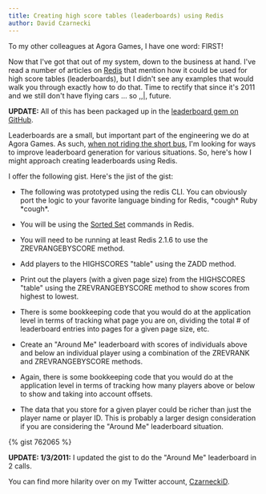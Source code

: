 ```yaml
---
title: Creating high score tables (leaderboards) using Redis
author: David Czarnecki
---
```

To my other colleagues at Agora Games, I have one word: FIRST!

 Now that I've got that out of my system, down to the business at hand. I've read a number of articles on [Redis](http://redis.io) that mention how it could be used for high score tables (leaderboards), but I didn't see any examples that would walk you through exactly how to do that. Time to rectify that since it's 2011 and we still don't have flying cars ... so ,,|, future.

**UPDATE:** All of this has been packaged up in the [leaderboard gem on GitHub](https://github.com/agoragames/leaderboard).



 Leaderboards are a small, but important part of the engineering we do at Agora Games. As such, [when not riding the short bus](http://twitter.com/CzarneckiD/status/21081627241226241), I'm looking for ways to improve leaderboard generation for various situations. So, here's how I might approach creating leaderboards using Redis.

 I offer the following gist. Here's the jist of the gist:

 * The following was prototyped using the redis CLI. You can obviously port the logic to your favorite language binding for Redis, \*cough\* Ruby \*cough\*.

 * You will be using the [Sorted Set](http://redis.io/commands#sorted_set) commands in Redis.

 * You will need to be running at least Redis 2.1.6 to use the ZREVRANGEBYSCORE method.

 * Add players to the HIGHSCORES "table" using the ZADD method.

 * Print out the players (with a given page size) from the HIGHSCORES "table" using the ZREVRANGEBYSCORE method to show scores from highest to lowest.

 * There is some bookkeeping code that you would do at the application level in terms of tracking what page you are on, dividing the total # of leaderboard entries into pages for a given page size, etc.

 * Create an "Around Me" leaderboard with scores of individuals above and below an individual player using a combination of the ZREVRANK and ZREVRANGEBYSCORE methods.

 * Again, there is some bookkeeping code that you would do at the application level in terms of tracking how many players above or below to show and taking into account offsets.

 * The data that you store for a given player could be richer than just the player name or player ID. This is probably a larger design consideration if you are considering the "Around Me" leaderboard situation.

 {% gist 762065 %}

 **UPDATE: 1/3/2011:** I updated the gist to do the "Around Me" leaderboard in 2 calls.

 You can find more hilarity over on my Twitter account, [CzarneckiD](http://twitter.com/czarneckid).
